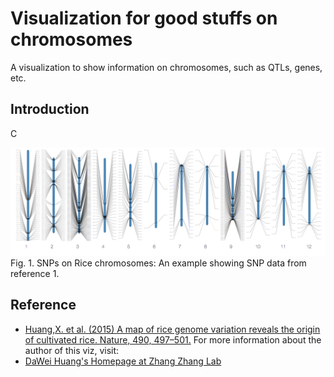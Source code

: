Visualization for good stuffs on chromosomes 
========

A visualization to show information on chromosomes, such as QTLs, genes, etc.

## Introduction

C

![Fig. 1: SNPs on Rice chromosomes.](https://github.com/daweih/d3_bioviz/blob/master/chromosomes/chr.js.png)
Fig. 1. SNPs on Rice chromosomes: An example showing SNP data from reference 1.

## Reference
- [Huang,X. et al. (2015) A map of rice genome variation reveals the origin of cultivated rice. Nature, 490, 497–501.](http://www.ncbi.nlm.nih.gov/pubmed/?term=23034647)
For more information about the author of this viz, visit:
- [DaWei Huang's Homepage at Zhang Zhang Lab](http://cbb.big.ac.cn/Dawei_Huang)



